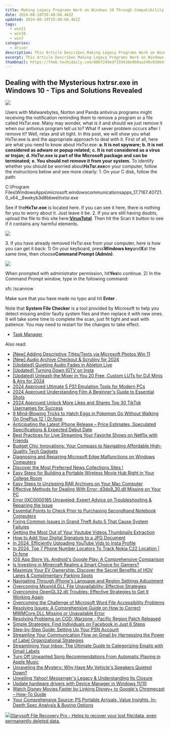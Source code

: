 ```yaml
---
title: Making Legacy Programs Work on Windows 10 Through Compatibility Mode
date: 2024-08-18T19:40:04.462Z
updated: 2024-08-19T19:40:04.462Z
tags:
  - win11
  - win10
  - win7
categories:
  - driver
description: This Article Describes Making Legacy Programs Work on Windows 10 Through Compatibility Mode
excerpt: This Article Describes Making Legacy Programs Work on Windows 10 Through Compatibility Mode
thumbnail: https://thmb.techidaily.com/80bf249edf159410e9b0aa240c01664195ceb40e24ab3ca2d1256f5edd3745fb.jpg
---
```


## Dealing with the Mysterious hxtrsr.exe in Windows 10 - Tips and Solutions Revealed

![](https://images.drivereasy.com/wp-content/uploads/2017/06/img_594c93a245495.jpg)

Users with Malwarebytes, Norton and Panda antivirus programs might receiving the notification reminding them to remove a program or a file called HxTsr.exe. Many may wonder, what is it and should we just remove it when our antivirus program tell us to? What if sever problem occurs after I remove it? Well, relax and sit tight. In this post, we will show you what HxTsr.exe is and the appropriate approach to deal with it. First of all, here are what you need to know about HxTsr.exe: **a. It is not spyware;** **b. It is not considered as adware or popup related;** **c. It is not considered as a virus or trojan;**   **d. HxTsr.exe is part of the Microsoft package and can be terminated;** **e. You should not remove it from your system.** To identify whether you should be worried about**HxTsr.exe**on your computer, follow the instructions below and see more clearly: 1\. On your C disk, follow the path:

C:\Program Files\WindowsApps\microsoft.windowscommunicationsapps_17.7167.40721.0_x64__8wekyb3d8bbwe\hxtsr.exe

 See if the**HxTsr.exe** is located here. If you can see it here, there is nothing for you to worry about it. Just leave it be. 2\. If you are still having doubts, upload the file to this site here:[**VirusTotal**](https://www.virustotal.com/). Then hit the Scan it button to see if it contains any harmful elements.

![](https://images.drivereasy.com/wp-content/uploads/2017/06/img_594c99f6849c0.png)

3\. If you have already removed HxTsr.exe from your computer, here is how you can get it back: 1) On your keyboard, press**Windows key**and**X**at the same time, then choose**Command Prompt (Admin)**.

![](https://images.drivereasy.com/wp-content/uploads/2017/06/img_594c9ad4aa3e0.png)

When prompted with administrator permission, hit**Yes**to continue. 2) In the Command Prompt window, type in the following command:

sfc /scannow

Make sure that you have made no typo and hit **Enter** .

 Note that **System File Checker**  is a tool provided by Microsoft to help you detect missing and/or faulty system files and then replace it with new ones. It will take some time to complete the scan, just fit tight and wait with patience. You may need to restart for the changes to take effect.

* [Task Manager](https://tools.techidaily.com/drivereasy/download/)

<ins class="adsbygoogle"
     style="display:block"
     data-ad-format="autorelaxed"
     data-ad-client="ca-pub-7571918770474297"
     data-ad-slot="1223367746"></ins>



<ins class="adsbygoogle"
     style="display:block"
     data-ad-client="ca-pub-7571918770474297"
     data-ad-slot="8358498916"
     data-ad-format="auto"
     data-full-width-responsive="true"></ins>

<span class="atpl-alsoreadstyle">Also read:</span>
<div><ul>
<li><a href="https://extra-information.techidaily.com/new-adding-descriptive-titlestexts-via-microsoft-photos-win-11/"><u>[New] Adding Descriptive Titles/Texts via Microsoft Photos Win 11</u></a></li>
<li><a href="https://visual-screen-recording.techidaily.com/new-audio-archive-checkout-and-scrutiny-for-2024/"><u>[New] Audio Archive Checkout & Scrutiny for 2024</u></a></li>
<li><a href="https://extra-approaches.techidaily.com/updated-quieting-audio-fades-in-ableton-live/"><u>[Updated] Quieting Audio Fades in Ableton Live</u></a></li>
<li><a href="https://instagram-clips.techidaily.com/updated-turning-down-igtv-on-insta/"><u>[Updated] Turning Down IGTV on Insta</u></a></li>
<li><a href="https://fox-boxes.techidaily.com/updated-unleash-the-mixer-in-you-20-free-custom-luts-for-dji-minis-and-airs-for-2024/"><u>[Updated] Unleash the Mixer in You  20 Free, Custom LUTs for DJI Minis & Airs for 2024</u></a></li>
<li><a href="https://digital-screen-recording.techidaily.com/2024-approved-ultimate-5-ps1-emulation-tools-for-modern-pcs/"><u>2024 Approved  Ultimate 5 PS1 Emulation Tools for Modern PCs</u></a></li>
<li><a href="https://fox-links.techidaily.com/2024-approved-understanding-film-a-beginners-guide-to-essential-shots/"><u>2024 Approved  Understanding Film  A Beginner's Guide to Essential Shots</u></a></li>
<li><a href="https://tiktok-clips.techidaily.com/2024-approved-unlock-more-likes-and-shares-top-30-tiktok-usernames-for-success/"><u>2024 Approved  Unlock More Likes and Shares  Top 30 TikTok Usernames for Success</u></a></li>
<li><a href="https://android-pokemon-go.techidaily.com/9-mind-blowing-tricks-to-hatch-eggs-in-pokemon-go-without-walking-on-oneplus-12-drfone-by-drfone-virtual-android/"><u>9 Mind-Blowing Tricks to Hatch Eggs in Pokemon Go Without Walking On OnePlus 12 | Dr.fone</u></a></li>
<li><a href="https://technical-tips.techidaily.com/anticipating-the-latest-iphone-release-price-estimates-speculated-specifications-and-expected-debut-date/"><u>Anticipating the Latest iPhone Release – Price Estimates, Speculated Specifications & Expected Debut Date</u></a></li>
<li><a href="https://technical-tips.techidaily.com/best-practices-for-live-streaming-your-favorite-shows-on-netflix-with-friends/"><u>Best Practices for Live Streaming Your Favorite Shows on Netflix with Friends</u></a></li>
<li><a href="https://technical-tips.techidaily.com/budget-chic-innovations-your-compass-to-navigating-affordable-high-quality-tech-gadgets/"><u>Budget Chic Innovations: Your Compass to Navigating Affordable High-Quality Tech Gadgets</u></a></li>
<li><a href="https://technical-tips.techidaily.com/diagnosing-and-repairing-microsoft-edge-malfunctions-on-windows-computers/"><u>Diagnosing and Repairing Microsoft Edge Malfunctions on Windows Computers</u></a></li>
<li><a href="https://technical-tips.techidaily.com/discover-the-most-preferred-news-collections-sites/"><u>Discover the Most Preferred News Collections Sites !</u></a></li>
<li><a href="https://technical-tips.techidaily.com/easy-steps-for-building-a-portable-wireless-movie-hub-right-in-your-college-room/"><u>Easy Steps for Building a Portable Wireless Movie Hub Right in Your College Room</u></a></li>
<li><a href="https://technical-tips.techidaily.com/easy-steps-to-unzipping-rar-archives-on-your-mac-computer/"><u>Easy Steps to Unzipping RAR Archives on Your Mac Computer</u></a></li>
<li><a href="https://technical-tips.techidaily.com/effective-methods-for-dealing-with-error-d3dx930dll-missing-on-your-pc/"><u>Effective Methods for Dealing With Error: d3dx9_30.dll Missing on Your PC</u></a></li>
<li><a href="https://technical-tips.techidaily.com/error-0xc0000185-unraveled-expert-advice-on-troubleshooting-and-repairing-the-issue/"><u>Error 0XC0000185 Unraveled: Expert Advice on Troubleshooting & Repairing the Issue</u></a></li>
<li><a href="https://technical-tips.techidaily.com/essential-points-to-check-prior-to-purchasing-secondhand-notebook-computers/"><u>Essential Points to Check Prior to Purchasing Secondhand Notebook Computers</u></a></li>
<li><a href="https://win-able.techidaily.com/fixing-common-issues-in-grand-theft-auto-5-that-cause-system-failures/"><u>Fixing Common Issues in Grand Theft Auto 5 That Cause System Failures</u></a></li>
<li><a href="https://youtube-docs.techidaily.com/ng-the-most-out-of-your-youtube-videos-thumbnails-extraction/"><u>Getting the Most Out of Your Youtube Videos  Thumbnails Extraction</u></a></li>
<li><a href="https://phone-solutions.techidaily.com/how-to-add-your-digital-signature-to-a-jpg-document-by-ldigisigner-sign-a-jpg-sign-a-jpg/"><u>How to Add Your Digital Signature to a JPG Document</u></a></li>
<li><a href="https://youtube-zero.techidaily.com/24-efficiently-uploading-youtube-vids-to-insta-profile/"><u>In 2024, Efficiently Uploading YouTube Vids to Insta Profile</u></a></li>
<li><a href="https://android-location-track.techidaily.com/in-2024-top-7-phone-number-locators-to-track-nokia-c22-location-drfone-by-drfone-virtual-android/"><u>In 2024, Top 7 Phone Number Locators To Track Nokia C22 Location | Dr.fone</u></a></li>
<li><a href="https://technical-tips.techidaily.com/ios-app-store-vs-androids-google-play-a-comprehensive-comparison/"><u>IOS App Store Vs. Android's Google Play: A Comprehensive Comparison</u></a></li>
<li><a href="https://technical-tips.techidaily.com/is-investing-in-minecraft-realms-a-smart-choice-for-gamers/"><u>Is Investing in Minecraft Realms a Smart Choice for Gamers?</u></a></li>
<li><a href="https://technical-tips.techidaily.com/maximize-your-ev-ownership-discover-the-secret-benefits-of-hov-lanes-and-complimentary-parking-spots/"><u>Maximize Your EV Ownership: Discover the Secret Benefits of HOV Lanes & Complimentary Parking Spots</u></a></li>
<li><a href="https://technical-tips.techidaily.com/navigating-through-iphones-language-and-region-settings-adjustment/"><u>Navigating Through iPhone's Language and Region Settings Adjustment</u></a></li>
<li><a href="https://technical-tips.techidaily.com/overcoming-msxml4dll-file-unavailability-effective-strategies/"><u>Overcoming Msxml4.DLL File Unavailability: Effective Strategies</u></a></li>
<li><a href="https://technical-tips.techidaily.com/overcoming-opengl32dll-troubles-effective-strategies-to-get-it-working-again/"><u>Overcoming OpenGL32.dll Troubles: Effective Strategies to Get It Working Again</u></a></li>
<li><a href="https://technical-tips.techidaily.com/overcoming-the-challenge-of-microsoft-word-file-accessibility-problems/"><u>Overcoming the Challenge of Microsoft Word File Accessibility Problems</u></a></li>
<li><a href="https://technical-tips.techidaily.com/resolving-issues-a-comprehensive-guide-on-how-to-correct-mwmcoredll-missing-or-unavailable-error/"><u>Resolving Issues: A Comprehensive Guide on How to Correct MWMCore.DLL Missing or Unavailable Error</u></a></li>
<li><a href="https://win-answers.techidaily.com/resolving-problems-on-cod-warzone-pacific-region-patch-released/"><u>Resolving Problems on COD: Warzone - Pacific Region Patch Released</u></a></li>
<li><a href="https://technical-tips.techidaily.com/simple-strategies-find-individuals-on-facebook-in-just-6-steps/"><u>Simple Strategies: Find Individuals on Facebook in Just 6 Steps</u></a></li>
<li><a href="https://technical-tips.techidaily.com/step-by-step-guide-setting-up-your-psn-account/"><u>Step-by-Step Guide: Setting Up Your PSN Account</u></a></li>
<li><a href="https://technical-tips.techidaily.com/streamline-your-communication-flow-on-gmail-by-harnessing-the-power-of-label-organizational-strategies/"><u>Streamline Your Communication Flow on Gmail by Harnessing the Power of Label Organizational Strategies</u></a></li>
<li><a href="https://technical-tips.techidaily.com/streamlining-your-inbox-the-ultimate-guide-to-categorizing-emails-with-gmail-labels/"><u>Streamlining Your Inbox: The Ultimate Guide to Categorizing Emails with Gmail Labels</u></a></li>
<li><a href="https://technical-tips.techidaily.com/turn-off-unwanted-song-recommendations-from-automatic-playing-in-apple-music/"><u>Turn Off Unwanted Song Recommendations From Automatic Playing in Apple Music</u></a></li>
<li><a href="https://technical-tips.techidaily.com/unraveling-the-mystery-why-have-my-vehicles-speakers-quieted-down/"><u>Unraveling the Mystery: Why Have My Vehicle's Speakers Quieted Down?</u></a></li>
<li><a href="https://technical-tips.techidaily.com/unveiling-yahoo-messengers-legacy-and-understanding-its-closure/"><u>Unveiling Yahoo! Messenger's Legacy & Understanding Its Closure</u></a></li>
<li><a href="https://techidaily.com/update-hardware-drivers-with-device-manager-in-windows-1110-by-drivereasy-guide/"><u>Update hardware drivers with Device Manager in Windows 11/10</u></a></li>
<li><a href="https://technical-tips.techidaily.com/watch-disney-movies-faster-by-linking-disneyplus-to-googles-chromecast-how-to-guide/"><u>Watch Disney Movies Faster by Linking Disney+ to Google's Chromecast – How-To Guide</u></a></li>
<li><a href="https://technical-tips.techidaily.com/your-comprehensive-source-ps-portable-arrivals-value-insights-in-depth-spec-analysis-and-buying-options/"><u>Your Comprehensive Source: PS Portable Arrivals, Value Insights, In-Depth Spec Analysis & Buying Options</u></a></li>
</ul></div>

<!-- affiliate ads begin -->
<a href="https://order.glarysoft.com/order/checkout.php?PRODS=35408920&QTY=1&AFFILIATE=108875&CART=1"><img src="https://secure.avangate.com/images/merchant/6734fa703f6633ab896eecbdfad8953a/products/FR-200-1.png" border="0">Glarysoft File Recovery Pro - Helps to recover your lost file/data, even permanently deleted data. </a>
<!-- affiliate ads end -->